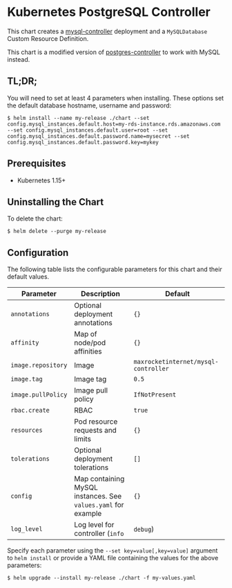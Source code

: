 # Kubernetes PostgreSQL Controller

This chart creates a [mysql-controller](https://github.com/max-rocket-internet/mysql-controller) deployment and a `MySQLDatabase` Custom Resource Definition.

This chart is a modified version of [postgres-controller](https://github.com/max-rocket-internet/postgres-controller) to work with MySQL instead.

## TL;DR;

You will need to set at least 4 parameters when installing. These options set the default database hostname, username and password:

```console
$ helm install --name my-release ./chart --set config.mysql_instances.default.host=my-rds-instance.rds.amazonaws.com --set config.mysql_instances.default.user=root --set config.mysql_instances.default.password.name=mysecret --set config.mysql_instances.default.password.key=mykey
```

## Prerequisites

- Kubernetes 1.15+

## Uninstalling the Chart

To delete the chart:

```console
$ helm delete --purge my-release
```

## Configuration

The following table lists the configurable parameters for this chart and their default values.

| Parameter          | Description                                                      | Default                        |
|--------------------|------------------------------------------------------------------|--------------------------------|
| `annotations`      | Optional deployment annotations                                  | `{}`                           |
| `affinity`         | Map of node/pod affinities                                       | `{}`                           |
| `image.repository` | Image                                                            | `maxrocketinternet/mysql-controller`      |
| `image.tag`        | Image tag                                                        | `0.5`                          |
| `image.pullPolicy` | Image pull policy                                                | `IfNotPresent`                 |
| `rbac.create`      | RBAC                                                             | `true`                         |
| `resources`        | Pod resource requests and limits                                 | `{}`                           |
| `tolerations`      | Optional deployment tolerations                                  | `[]`                           |
| `config`           | Map containing MySQL instances. See `values.yaml` for example | `{}`                           |
| `log_level`        | Log level for controller (`info`|`debug`)                        | `info`                         |

Specify each parameter using the `--set key=value[,key=value]` argument to `helm install` or provide a YAML file containing the values for the above parameters:

```console
$ helm upgrade --install my-release ./chart -f my-values.yaml
```
